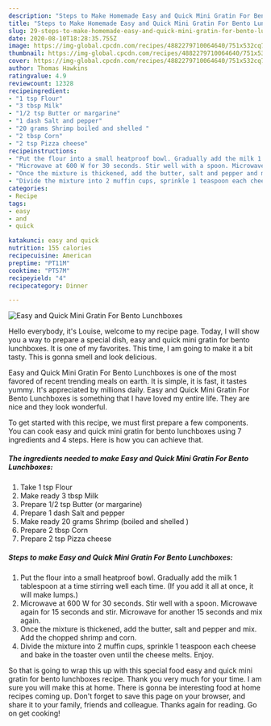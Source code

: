 ```yaml
---
description: "Steps to Make Homemade Easy and Quick Mini Gratin For Bento Lunchboxes"
title: "Steps to Make Homemade Easy and Quick Mini Gratin For Bento Lunchboxes"
slug: 29-steps-to-make-homemade-easy-and-quick-mini-gratin-for-bento-lunchboxes
date: 2020-08-10T18:28:35.755Z
image: https://img-global.cpcdn.com/recipes/4882279710064640/751x532cq70/easy-and-quick-mini-gratin-for-bento-lunchboxes-recipe-main-photo.jpg
thumbnail: https://img-global.cpcdn.com/recipes/4882279710064640/751x532cq70/easy-and-quick-mini-gratin-for-bento-lunchboxes-recipe-main-photo.jpg
cover: https://img-global.cpcdn.com/recipes/4882279710064640/751x532cq70/easy-and-quick-mini-gratin-for-bento-lunchboxes-recipe-main-photo.jpg
author: Thomas Hawkins
ratingvalue: 4.9
reviewcount: 12328
recipeingredient:
- "1 tsp Flour"
- "3 tbsp Milk"
- "1/2 tsp Butter or margarine"
- "1 dash Salt and pepper"
- "20 grams Shrimp boiled and shelled "
- "2 tbsp Corn"
- "2 tsp Pizza cheese"
recipeinstructions:
- "Put the flour into a small heatproof bowl. Gradually add the milk 1 tablespoon at a time stirring well each time. (If you add it all at once, it will make lumps.)"
- "Microwave at 600 W for 30 seconds. Stir well with a spoon. Microwave again for 15 seconds and stir. Microwave for another 15 seconds and mix again."
- "Once the mixture is thickened, add the butter, salt and pepper and mix. Add the chopped shrimp and corn."
- "Divide the mixture into 2 muffin cups, sprinkle 1 teaspoon each cheese and bake in the toaster oven until the cheese melts. Enjoy."
categories:
- Recipe
tags:
- easy
- and
- quick

katakunci: easy and quick 
nutrition: 155 calories
recipecuisine: American
preptime: "PT11M"
cooktime: "PT57M"
recipeyield: "4"
recipecategory: Dinner

---
```



![Easy and Quick Mini Gratin For Bento Lunchboxes](https://img-global.cpcdn.com/recipes/4882279710064640/751x532cq70/easy-and-quick-mini-gratin-for-bento-lunchboxes-recipe-main-photo.jpg)

Hello everybody, it's Louise, welcome to my recipe page. Today, I will show you a way to prepare a special dish, easy and quick mini gratin for bento lunchboxes. It is one of my favorites. This time, I am going to make it a bit tasty. This is gonna smell and look delicious.



Easy and Quick Mini Gratin For Bento Lunchboxes is one of the most favored of recent trending meals on earth. It is simple, it is fast, it tastes yummy. It's appreciated by millions daily. Easy and Quick Mini Gratin For Bento Lunchboxes is something that I have loved my entire life. They are nice and they look wonderful.


To get started with this recipe, we must first prepare a few components. You can cook easy and quick mini gratin for bento lunchboxes using 7 ingredients and 4 steps. Here is how you can achieve that.

<!--inarticleads1-->

##### The ingredients needed to make Easy and Quick Mini Gratin For Bento Lunchboxes:

1. Take 1 tsp Flour
1. Make ready 3 tbsp Milk
1. Prepare 1/2 tsp Butter (or margarine)
1. Prepare 1 dash Salt and pepper
1. Make ready 20 grams Shrimp (boiled and shelled )
1. Prepare 2 tbsp Corn
1. Prepare 2 tsp Pizza cheese




<!--inarticleads2-->

##### Steps to make Easy and Quick Mini Gratin For Bento Lunchboxes:

1. Put the flour into a small heatproof bowl. Gradually add the milk 1 tablespoon at a time stirring well each time. (If you add it all at once, it will make lumps.)
1. Microwave at 600 W for 30 seconds. Stir well with a spoon. Microwave again for 15 seconds and stir. Microwave for another 15 seconds and mix again.
1. Once the mixture is thickened, add the butter, salt and pepper and mix. Add the chopped shrimp and corn.
1. Divide the mixture into 2 muffin cups, sprinkle 1 teaspoon each cheese and bake in the toaster oven until the cheese melts. Enjoy.




So that is going to wrap this up with this special food easy and quick mini gratin for bento lunchboxes recipe. Thank you very much for your time. I am sure you will make this at home. There is gonna be interesting food at home recipes coming up. Don't forget to save this page on your browser, and share it to your family, friends and colleague. Thanks again for reading. Go on get cooking!
